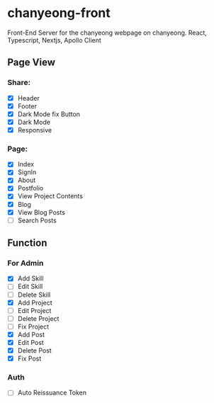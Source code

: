 # chanyeong-front

Front-End Server for the chanyeong webpage on chanyeong. React, Typescript, Nextjs, Apollo Client

## Page View

### Share:

- [x] Header
- [x] Footer
- [x] Dark Mode fix Button
- [x] Dark Mode
- [x] Responsive

### Page:

- [x] Index
- [x] SignIn
- [x] About
- [x] Postfolio
- [x] View Project Contents
- [x] Blog
- [x] View Blog Posts
- [ ] Search Posts

## Function

### For Admin

- [x] Add Skill
- [ ] Edit Skill
- [ ] Delete Skill
- [x] Add Project
- [ ] Edit Project
- [ ] Delete Project
- [ ] Fix Project
- [x] Add Post
- [x] Edit Post
- [x] Delete Post
- [x] Fix Post

### Auth

- [ ] Auto Reissuance Token




